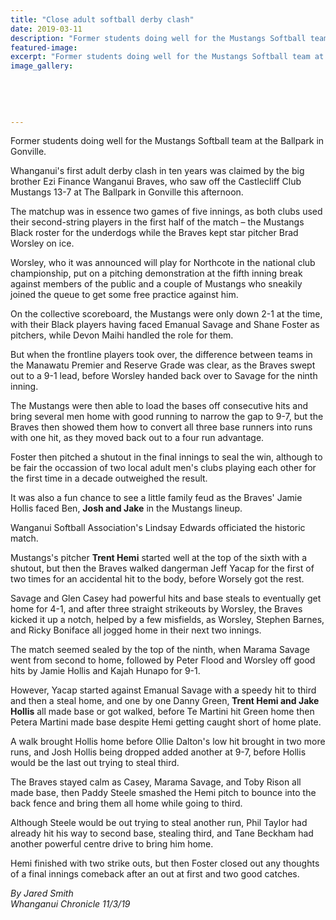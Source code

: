 ```yaml
---
title: "Close adult softball derby clash"
date: 2019-03-11
description: "Former students doing well for the Mustangs Softball team at the Ballpark in Gonville..."
featured-image: 
excerpt: "Former students doing well for the Mustangs Softball team at the Ballpark in Gonville."
image_gallery:
	
	
	
	
	
---
```


<p class="element element-paragraph">Former students doing well for the Mustangs Softball team at the Ballpark in Gonville.</p>
<p class="element element-paragraph">Whanganui's first adult derby clash in ten years was claimed by the big brother Ezi Finance Wanganui Braves, who saw off the Castlecliff Club Mustangs 13-7 at The Ballpark in Gonville this afternoon.</p>
<p class="element element-paragraph">The matchup was in essence two games of five innings, as both clubs used their second-string players in the first half of the match &ndash; the Mustangs Black roster for the underdogs while the Braves kept star pitcher Brad Worsley on ice.</p>
<p class="element element-paragraph">Worsley, who it was announced will play for Northcote in the national club championship, put on a pitching demonstration at the fifth inning break against members of the public and a couple of Mustangs who sneakily joined the queue to get some free practice against him.</p>
<p class="element element-paragraph">On the collective scoreboard, the Mustangs were only down 2-1 at the time, with their Black players having faced Emanual Savage and Shane Foster as pitchers, while Devon Maihi handled the role for them.</p>
<p class="element element-paragraph">But when the frontline players took over, the difference between teams in the Manawatu Premier and Reserve Grade was clear, as the Braves swept out to a 9-1 lead, before Worsley handed back over to Savage for the ninth inning.</p>
<p class="element element-paragraph">The Mustangs were then able to load the bases off consecutive hits and bring several men home with good running to narrow the gap to 9-7, but the Braves then showed them how to convert all three base runners into runs with one hit, as they moved back out to a four run advantage.</p>
<p class="element element-paragraph">Foster then pitched a shutout in the final innings to seal the win, although to be fair the occassion of two local adult men's clubs playing each other for the first time in a decade outweighed the result.</p>
<p class="element element-paragraph">It was also a fun chance to see a little family feud as the Braves' Jamie Hollis faced Ben, <strong>Josh and Jake</strong> in the Mustangs lineup.</p>
<p class="element element-paragraph">Wanganui Softball Association's Lindsay Edwards officiated the historic match.</p>
<p class="element element-paragraph">Mustangs's pitcher <strong>Trent Hemi</strong> started well at the top of the sixth with a shutout, but then the Braves walked dangerman Jeff Yacap for the first of two times for an accidental hit to the body, before Worsely got the rest.</p>
<p class="element element-paragraph">Savage and Glen Casey had powerful hits and base steals to eventually get home for 4-1, and after three straight strikeouts by Worsley, the Braves kicked it up a notch, helped by a few misfields, as Worsley, Stephen Barnes, and Ricky Boniface all jogged home in their next two innings.</p>
<p class="element element-paragraph">The match seemed sealed by the top of the ninth, when Marama Savage went from second to home, followed by Peter Flood and Worsley off good hits by Jamie Hollis and Kajah Hunapo for 9-1.</p>
<p class="element element-paragraph">However, Yacap started against Emanual Savage with a speedy hit to third and then a steal home, and one by one Danny Green,<strong> Trent Hemi and Jake Hollis</strong> all made base or got walked, before Te Martini hit Green home then Petera Martini made base despite Hemi getting caught short of home plate.</p>
<p class="element element-paragraph">A walk brought Hollis home before Ollie Dalton's low hit brought in two more runs, and Josh Hollis being dropped added another at 9-7, before Hollis would be the last out trying to steal third.</p>
<p class="element element-paragraph">The Braves stayed calm as Casey, Marama Savage, and Toby Rison all made base, then Paddy Steele smashed the Hemi pitch to bounce into the back fence and bring them all home while going to third.</p>
<p class="element element-paragraph">Although Steele would be out trying to steal another run, Phil Taylor had already hit his way to second base, stealing third, and Tane Beckham had another powerful centre drive to bring him home.</p>
<p class="element element-paragraph">Hemi finished with two strike outs, but then Foster closed out any thoughts of a final innings comeback after an out at first and two good catches.</p>
<p class="element element-paragraph"><em>By Jared Smith</em><br /><em>Whanganui Chronicle 11/3/19</em></p>

